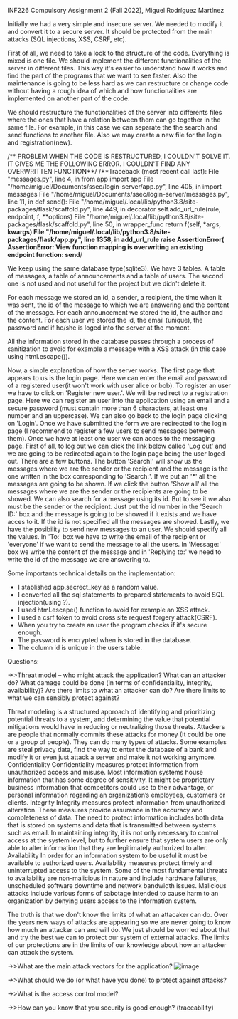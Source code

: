 INF226 Compulsory Assignment 2 (Fall 2022),     Miguel Rodríguez Martínez

Initially we had a very simple and insecure server. We needed to modify it and convert it to a secure server. It should be protected from the main attacks (SQL injections, XSS, CSRF, etc).

First of all, we need to take a look to the structure of the code. Everything is mixed is one file. We should implement the different functionalities of the server in different files. This way it's easier to understand how it works and find the part of the programs that we want to see faster. Also the maintenance is going to be less hard as we can restructure or change code without having a rough idea of which and how functionalities are implemented on another part of the code.

We should restructure the functionalities of the server into differents files where the ones that have a relation between them can go together in the same file. For example, in this case we can separate the the search and send functions to another file. Also we may create a new file for the login and registration(new).

/** PROBLEM WHEN THE CODE IS RESTRUCTURED, I COULDN'T SOLVE IT. IT GIVES ME THE FOLLOWING ERROR. I COULDN'T FIND ANY OVERWRITTEN FUNCTION**/
/**Traceback (most recent call last):
  File "messages.py", line 4, in <module>
    from app import app
  File "/home/miguel/Documents/ssec/login-server/app.py", line 405, in <module>
    import messages
  File "/home/miguel/Documents/ssec/login-server/messages.py", line 11, in <module>
    def send():
  File "/home/miguel/.local/lib/python3.8/site-packages/flask/scaffold.py", line 449, in decorator
    self.add_url_rule(rule, endpoint, f, **options)
  File "/home/miguel/.local/lib/python3.8/site-packages/flask/scaffold.py", line 50, in wrapper_func
    return f(self, *args, **kwargs)
  File "/home/miguel/.local/lib/python3.8/site-packages/flask/app.py", line 1358, in add_url_rule
    raise AssertionError(
AssertionError: View function mapping is overwriting an existing endpoint function: send**/
 
 We keep using the same database type(sqlite3). We have 3 tables. A table of messages, a table of announcements and a table of users. The second one is not used and not useful for the project but we didn't delete it.
 
 For each message we stored an id, a sender, a recipient, the time when it was sent, the id of the message to which we are answering and the content of the message.
 For each announcement we stored the id, the author and the content.
 For each user we stored the id, the email (unique), the password and if he/she is loged into the server at the moment.
 
 All the information stored in the database passes through a process of sanitization to avoid for example a message with a XSS attack (in this case using html.escape()).
 
 Now, a simple explanation of how the server works. The first page that appears to us is the login page. Here we can enter the email and password of a registered user(it won't work with user alice or bob). To register an user we have to click on 'Register new user.'. We will be redirect to a registration page. Here we can register an user into the application using an email and a secure password (must contain more than 6 characters, at least one number and an uppercase). We can also go back to the login page clicking on 'Login'. Once we have submitted the form we are redirected to the login page (I recommend to register a few users to send messages between them). Once we have at least one user we can acces to the messaging page. 
 First of all, to log out we can click the link below called 'Log out' and we are going to be redirected again to the login page being the user loged out. There are a few buttons. 
 The button 'Search!' will show us the messages where we are the sender or the recipient and the message is the one written in the box corresponding to 'Search:'. If we put an '*' all the messages are going to be shown. If we click the button 'Show all' all the messages where we are the sender or the recipients are going to be showed.
 We can also search for a message using its id. But to see it we also must be the sender or the recipient. Just put the id number in the 'Search ID:' box and the message is going to be showed if it exists and we have acces to it. If the id is not specified all the messages are showed.
 Lastly, we have the posibility to send new messages to an user. We should specify all the values. In 'To:' box we have to write the email of the recipient or 'everyone' if we want to send the message to all the users. In 'Message:' box we write the content of the message and in 'Replying to:' we need to write the id of the message we are answering to.
 
Some importants technical details on the implementation:
 - I stablished app.secrect_key as a random value.
 - I converted all the sql statements to prepared statements to avoid SQL injection(using ?).
 - I used html.escape() function to avoid for example an XSS attack.
 - I used a csrf token to avoid cross site request forgery attack(CSRF).
 - When you try to create an user the program checks if it's secure enough.
 - The password is encrypted when is stored in the database.
 - The column id is unique in the users table.
 

Questions:


->>Threat model – who might attack the application? What can an attacker do? What damage could be done (in terms of confidentiality, integrity, availability)? Are there limits to what an attacker can do? Are there limits to what we can sensibly protect against?
  
Threat modeling is a structured approach of identifying and prioritizing potential threats to a system, and determining the value that potential mitigations would have in reducing or neutralizing those threats. Attackers are people that normally commits these attacks for money (It could be one or a group of people). They can do many types of attacks. Some examples are steal privacy data, find the way to enter the database of a bank and modify it or even just attack a server and make it not working anymore.
  Confidentiality
  Confidentiality measures protect information from unauthorized access and misuse.  Most information systems house information that has some degree of sensitivity. It might be proprietary business information that competitors could use to their advantage, or personal information regarding an organization’s employees, customers or clients.
  Integrity
  Integrity measures protect information from unauthorized alteration.  These measures provide assurance in the accuracy and completeness of data.  The need to protect information includes both data that is stored on systems and data that is transmitted between systems such as email.  In maintaining integrity, it is not only necessary to control access at the system level, but to further ensure that system users are only able to alter information that they are legitimately authorized to alter.
  Availability
  In order for an information system to be useful it must be available to authorized users.  Availability measures protect timely and uninterrupted access to the system. Some of the most fundamental threats to availability are non-malicious in nature and include hardware failures, unscheduled software downtime and network bandwidth issues.  Malicious attacks include various forms of sabotage intended to cause harm to an organization by denying users access to the information system.
  
  The truth is that we don't know the limits of what an attacaker can do. Over the years new ways of attacks are appearing so we are never going to know how much an attacker can and will do. We just should be worried about that and try the best we can to protect our system of external attacks. The limits of our protections are in the limits of our knowledge about how an attacker can attack the system.
  

->>What are the main attack vectors for the application?
![image](https://user-images.githubusercontent.com/91728957/199782826-201d69c5-552b-41b0-a27a-0b35a8998224.png)
  

->>What should we do (or what have you done) to protect against attacks?
  

->>What is the access control model?

  
->>How can you know that you security is good enough? (traceability)
  
  
  

